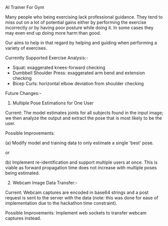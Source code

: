 AI Trainer For Gym

Many people who being exercising lack professional guidance. They tend to miss out on a lot of potential gains either by performing the exercise incorrectly
or by having poor posture while doing it. In some cases they may even end up doing more harm than good.

Our aims to help in that regard by helping and guiding when performing a variety of exercises.

Currently Supported Exercise Analysis:-

- Squat: exaggerated knees-forward checking
- Dumbbell Shoulder Press: exaggerated arm bend and extension checking
- Bicep Curls: horizontal elbow deviation from shoulder checking

Future Changes:-
1. Multiple Pose Estimations for One User

Current: The model estimates joints for all subjects found in the input image; we then analyze the output and extract the pose that is most likely to be the user.

Possible Improvements:

(a) Modify model and training data to only estimate a single 'best' pose.

or

(b) Implement re-identification and support multiple users at once. This is viable as forward propagation time does not increase with multiple poses being estimated.

2. Webcam Image Data Transfer:-

Current: Webcam captures are encoded in base64 strings and a post request is sent to the server with the data (note: this was done for ease of implementation
due to the hackathon time constraint).

Possible Improvements: Implement web sockets to transfer webcam captures instead.
